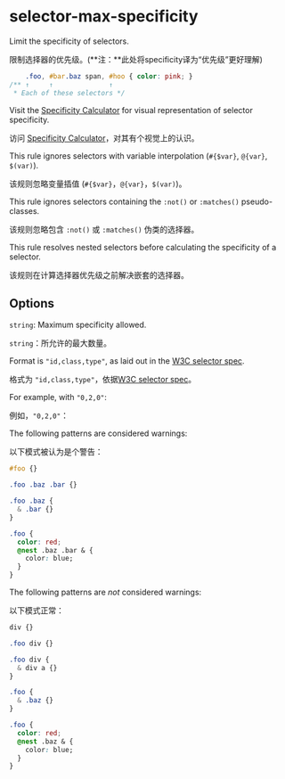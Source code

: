 # selector-max-specificity

Limit the specificity of selectors.

限制选择器的优先级。(**注：**此处将specificity译为“优先级”更好理解)

```css
    .foo, #bar.baz span, #hoo { color: pink; }
/** ↑     ↑              ↑
 * Each of these selectors */
```

Visit the [Specificity Calculator](https://specificity.keegan.st) for visual representation of selector specificity.

访问 [Specificity Calculator](https://specificity.keegan.st)，对其有个视觉上的认识。

This rule ignores selectors with variable interpolation (`#{$var}`, `@{var}`, `$(var)`).

该规则忽略变量插值 (`#{$var}`，`@{var}`，`$(var)`)。

This rule ignores selectors containing the `:not()` or `:matches()` pseudo-classes.

该规则忽略包含 `:not()` 或 `:matches()` 伪类的选择器。

This rule resolves nested selectors before calculating the specificity of a selector.

该规则在计算选择器优先级之前解决嵌套的选择器。

## Options

`string`: Maximum specificity allowed.

`string`：所允许的最大数量。

Format is `"id,class,type"`, as laid out in the [W3C selector spec](https://drafts.csswg.org/selectors/#specificity-rules).

格式为 `"id,class,type"`，依据[W3C selector spec](https://drafts.csswg.org/selectors/#specificity-rules)。

For example, with `"0,2,0"`:

例如，`"0,2,0"`：

The following patterns are considered warnings:

以下模式被认为是个警告：

```css
#foo {}
```

```css
.foo .baz .bar {}
```

```css
.foo .baz {
  & .bar {}
}
```

```css
.foo {
  color: red;
  @nest .baz .bar & {
    color: blue;
  }
}
```

The following patterns are *not* considered warnings:

以下模式正常：

```css
div {}
```

```css
.foo div {}
```

```css
.foo div {
  & div a {}
}
```

```css
.foo {
  & .baz {}
}
```

```css
.foo {
  color: red;
  @nest .baz & {
    color: blue;
  }
}
```
